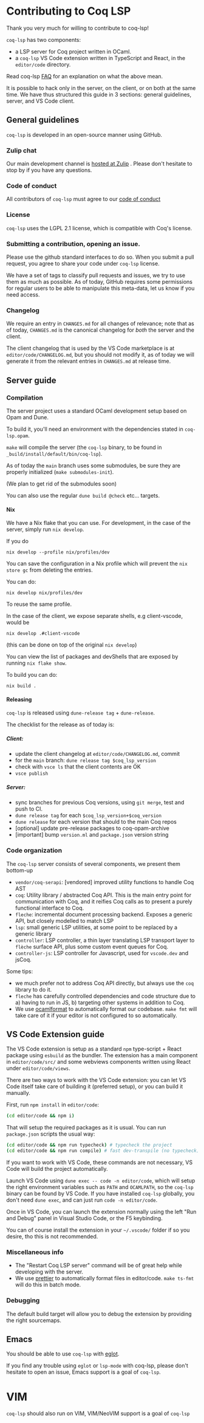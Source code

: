 Contributing to Coq LSP
=======================

Thank you very much for willing to contribute to coq-lsp!

`coq-lsp` has two components:

- a LSP server for Coq project written in OCaml.
- a `coq-lsp` VS Code extension written in TypeScript and React, in
  the `editor/code` directory.

Read coq-lsp [FAQ](etc/FAQ.md) for an explanation on what the above mean.

It is possible to hack only in the server, on the client, or on both at the same
time. We have thus structured this guide in 3 sections: general guidelines,
server, and VS Code client.

## General guidelines

`coq-lsp` is developed in an open-source manner using GitHub.

### Zulip chat

Our main development channel is [hosted at
Zulip](https://coq.zulipchat.com/#narrow/stream/329642-coq-lsp)
. Please don't hesitate to stop by if you have any questions.

### Code of conduct

All contributors of `coq-lsp` must agree to our [code of
conduct](./CODE_OF_CONDUCT.md)

### License

`coq-lsp` uses the LGPL 2.1 license, which is compatible with Coq's
license.

### Submitting a contribution, opening an issue.

Please use the github standard interfaces to do so. When you submit a
pull request, you agree to share your code under `coq-lsp` license.

We have a set of tags to classify pull requests and issues, we try to use them
as much as possible. As of today, GitHub requires some permissions for regular
users to be able to manipulate this meta-data, let us know if you need access.

### Changelog

We require an entry in `CHANGES.md` for all changes of relevance; note that as
of today, `CHANGES.md` is the canonical changelog for _both_ the server and the
client.

The client changelog that is used by the VS Code marketplace is at
`editor/code/CHANGELOG.md`, but you should not modify it, as of today we will
generate it from the relevant entries in `CHANGES.md` at release time.

## Server guide

### Compilation

The server project uses a standard OCaml development setup based on Opam and
Dune.

To build it, you'll need an environment with the dependencies stated in
`coq-lsp.opam`.

`make` will compile the server (the `coq-lsp` binary, to be found in
`_build/install/default/bin/coq-lsp`).

As of today the `main` branch uses some submodules, be sure they are properly
initialized (`make submodules-init`).

(We plan to get rid of the submodules soon)

You can also use the regular `dune build @check` etc... targets.

#### Nix

We have a Nix flake that you can use. For development, in the case of the
server, simply run `nix develop`.

If you do
```
nix develop --profile nix/profiles/dev
```

You can save the configuration in a Nix profile which will prevent the `nix
store gc` from deleting the entries.

You can do:
```
nix develop nix/profiles/dev
```
To reuse the same profile.

In the case of the client, we expose separate shells, e.g client-vscode, would
be
```
nix develop .#client-vscode
```
(this can be done on top of the original `nix develop`)

You can view the list of packages and devShells that are exposed
by running `nix flake show`.

To build you can do:
```
nix build .
```


#### Releasing

`coq-lsp` is released using `dune-release tag` + `dune-release`.

The checklist for the release as of today is:

##### Client:

- update the client changelog at `editor/code/CHANGELOG.md`, commit
- for the `main` branch: `dune release tag $coq_lsp_version`
- check with `vsce ls` that the client contents are OK
- `vsce publish`

##### Server:

- sync branches for previous Coq versions, using `git merge`, test and push to CI.
- `dune release tag` for each `$coq_lsp_version+$coq_version`
- `dune release` for each version that should to the main Coq repos
- [optional] update pre-release packages to coq-opam-archive
- [important] bump `version.ml` and `package.json` version string

### Code organization

The `coq-lsp` server consists of several components, we present them bottom-up

- `vendor/coq-serapi`: [vendored] improved utility functions to handle Coq AST
- `coq`: Utility library / abstracted Coq API. This is the main entry point for
  communication with Coq, and it reifies Coq calls as to present a purely
  functional interface to Coq.
- `fleche`: incremental document processing backend. Exposes a generic API, but
  closely modelled to match LSP
- `lsp`: small generic LSP utilities, at some point to be replaced by a generic
  library
- `controller`: LSP controller, a thin layer translating LSP transport layer to
  `flèche` surface API, plus some custom event queues for Coq.
- `controller-js`: LSP controller for Javascript, used for `vscode.dev` and
  jsCoq.

Some tips:

- we much prefer not to address Coq API directly, but always use the `coq`
  library to do it.
- `fleche` has carefully controlled dependencies and code structure due to a)
  having to run in JS, b) targeting other systems in addition to Coq.
- We use [ocamlformat][ocamlformat] to automatically format our codebase. `make
  fmt` will take care of it if your editor is not configured to so
  automatically.

[ocamlformat]: https://github.com/ocaml-ppx/ocamlformat

## VS Code Extension guide

The VS Code extension is setup as a standard `npm` type-script + React package
using `esbuild` as the bundler. The extension has a main component in
`editor/code/src/` and some webviews components written using React under
`editor/code/views`.

There are two ways to work with the VS Code extension: you can let VS Code
itself take care of building it (preferred setup), or you can build it manually.

First, run `npm install` in `editor/code`:

```sh
(cd editor/code && npm i)
```

That will setup the required packages as it is usual. You can run `package.json`
scripts the usual way:

```sh
(cd editor/code && npm run typecheck) # typecheck the project
(cd editor/code && npm run compile) # fast dev-transpile (no typecheck)
```

If you want to work with VS Code, these commands are not necessary, VS Code will
build the project automatically.

Launch VS Code using `dune exec -- code -n editor/code`, which will setup the
right environment variables such as `PATH` and `OCAMLPATH`, so the `coq-lsp`
binary can be found by VS Code. If you have installed `coq-lsp` globally, you
don't need `dune exec`, and can just run `code -n editor/code`.

Once in VS Code, you can launch the extension normally using the left "Run and
Debug" panel in Visual Studio Code, or the F5 keybinding.

You can of course install the extension in your `~/.vscode/` folder if so you
desire, tho this is not recommended.

### Miscellaneous info

- The "Restart Coq LSP server" command will be of great help while developing
  with the server.
- We use [prettier][prettier] to automatically format files in editor/code.
  `make ts-fmt` will do this in batch mode.

[prettier]: https://marketplace.visualstudio.com/items?itemName=esbenp.prettier-vscode

### Debugging

The default build target will allow you to debug the extension by providing the
right sourcemaps.

## Emacs

You should be able to use `coq-lsp` with
[eglot](https://joaotavora.github.io/eglot/).

If you find any trouble using `eglot` or `lsp-mode` with coq-lsp, please don't
hesitate to open an issue, Emacs support is a goal of `coq-lsp`.

# VIM

`coq-lsp` should also run on VIM, VIM/NeoVIM support is a goal of `coq-lsp`
